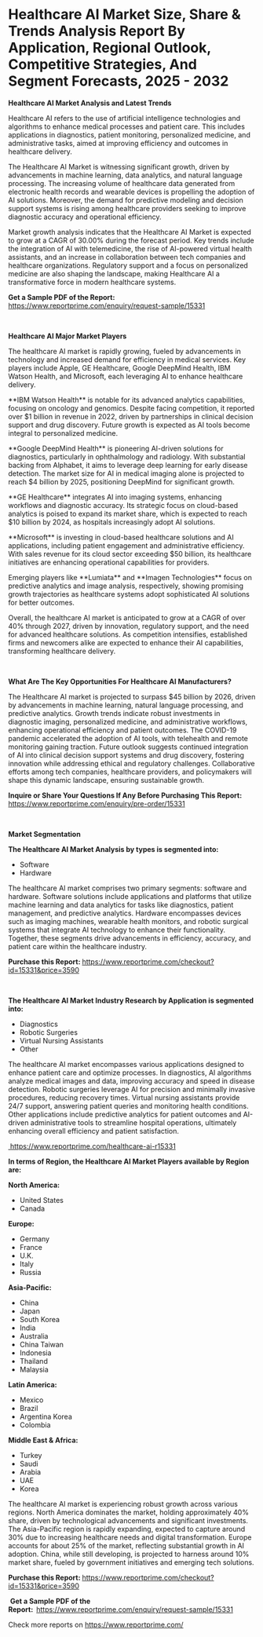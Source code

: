 <p><h1>Healthcare AI Market Size, Share & Trends Analysis Report By Application, Regional Outlook, Competitive Strategies, And Segment Forecasts, 2025 - 2032</h1></p><p><strong>Healthcare AI Market Analysis and Latest Trends</strong></p>
<p><p>Healthcare AI refers to the use of artificial intelligence technologies and algorithms to enhance medical processes and patient care. This includes applications in diagnostics, patient monitoring, personalized medicine, and administrative tasks, aimed at improving efficiency and outcomes in healthcare delivery.</p><p>The Healthcare AI Market is witnessing significant growth, driven by advancements in machine learning, data analytics, and natural language processing. The increasing volume of healthcare data generated from electronic health records and wearable devices is propelling the adoption of AI solutions. Moreover, the demand for predictive modeling and decision support systems is rising among healthcare providers seeking to improve diagnostic accuracy and operational efficiency.</p><p>Market growth analysis indicates that the Healthcare AI Market is expected to grow at a CAGR of 30.00% during the forecast period. Key trends include the integration of AI with telemedicine, the rise of AI-powered virtual health assistants, and an increase in collaboration between tech companies and healthcare organizations. Regulatory support and a focus on personalized medicine are also shaping the landscape, making Healthcare AI a transformative force in modern healthcare systems.</p></p>
<p><strong>Get a Sample PDF of the Report:&nbsp;</strong> <a href="https://www.reportprime.com/enquiry/request-sample/15331?utm_campaign=2238&utm_medium=2&utm_source=Github&utm_content=ia&utm_term=30032025&utm_id=healthcare-ai">https://www.reportprime.com/enquiry/request-sample/15331</a></p>
<p>&nbsp;</p>
<p><strong>Healthcare AI Major Market Players</strong></p>
<p><p>The healthcare AI market is rapidly growing, fueled by advancements in technology and increased demand for efficiency in medical services. Key players include Apple, GE Healthcare, Google DeepMind Health, IBM Watson Health, and Microsoft, each leveraging AI to enhance healthcare delivery.</p><p>**IBM Watson Health** is notable for its advanced analytics capabilities, focusing on oncology and genomics. Despite facing competition, it reported over $1 billion in revenue in 2022, driven by partnerships in clinical decision support and drug discovery. Future growth is expected as AI tools become integral to personalized medicine.</p><p>**Google DeepMind Health** is pioneering AI-driven solutions for diagnostics, particularly in ophthalmology and radiology. With substantial backing from Alphabet, it aims to leverage deep learning for early disease detection. The market size for AI in medical imaging alone is projected to reach $4 billion by 2025, positioning DeepMind for significant growth.</p><p>**GE Healthcare** integrates AI into imaging systems, enhancing workflows and diagnostic accuracy. Its strategic focus on cloud-based analytics is poised to expand its market share, which is expected to reach $10 billion by 2024, as hospitals increasingly adopt AI solutions.</p><p>**Microsoft** is investing in cloud-based healthcare solutions and AI applications, including patient engagement and administrative efficiency. With sales revenue for its cloud sector exceeding $50 billion, its healthcare initiatives are enhancing operational capabilities for providers.</p><p>Emerging players like **Lumiata** and **Imagen Technologies** focus on predictive analytics and image analysis, respectively, showing promising growth trajectories as healthcare systems adopt sophisticated AI solutions for better outcomes.</p><p>Overall, the healthcare AI market is anticipated to grow at a CAGR of over 40% through 2027, driven by innovation, regulatory support, and the need for advanced healthcare solutions. As competition intensifies, established firms and newcomers alike are expected to enhance their AI capabilities, transforming healthcare delivery.</p></p>
<p>&nbsp;</p>
<p><strong>What Are The Key Opportunities For Healthcare AI Manufacturers?</strong></p>
<p><p>The Healthcare AI market is projected to surpass $45 billion by 2026, driven by advancements in machine learning, natural language processing, and predictive analytics. Growth trends indicate robust investments in diagnostic imaging, personalized medicine, and administrative workflows, enhancing operational efficiency and patient outcomes. The COVID-19 pandemic accelerated the adoption of AI tools, with telehealth and remote monitoring gaining traction. Future outlook suggests continued integration of AI into clinical decision support systems and drug discovery, fostering innovation while addressing ethical and regulatory challenges. Collaborative efforts among tech companies, healthcare providers, and policymakers will shape this dynamic landscape, ensuring sustainable growth.</p></p>
<p><strong>Inquire or Share Your Questions If Any Before Purchasing This Report:</strong> <a href="https://www.reportprime.com/enquiry/pre-order/15331?utm_campaign=2238&utm_medium=2&utm_source=Github&utm_content=ia&utm_term=30032025&utm_id=healthcare-ai">https://www.reportprime.com/enquiry/pre-order/15331</a></p>
<p>&nbsp;</p>
<p><strong>Market Segmentation</strong></p>
<p><strong>The Healthcare AI Market Analysis by types is segmented into:</strong></p>
<p><ul><li>Software</li><li>Hardware</li></ul></p>
<p><p>The healthcare AI market comprises two primary segments: software and hardware. Software solutions include applications and platforms that utilize machine learning and data analytics for tasks like diagnostics, patient management, and predictive analytics. Hardware encompasses devices such as imaging machines, wearable health monitors, and robotic surgical systems that integrate AI technology to enhance their functionality. Together, these segments drive advancements in efficiency, accuracy, and patient care within the healthcare industry.</p></p>
<p><strong>Purchase this Report:&nbsp;</strong><a href="https://www.reportprime.com/checkout?id=15331&price=3590&utm_campaign=2238&utm_medium=2&utm_source=Github&utm_content=ia&utm_term=30032025&utm_id=healthcare-ai">https://www.reportprime.com/checkout?id=15331&price=3590</a></p>
<p>&nbsp;</p>
<p><strong>The Healthcare AI Market Industry Research by Application is segmented into:</strong></p>
<p><ul><li>Diagnostics</li><li>Robotic Surgeries</li><li>Virtual Nursing Assistants</li><li>Other</li></ul></p>
<p><p>The healthcare AI market encompasses various applications designed to enhance patient care and optimize processes. In diagnostics, AI algorithms analyze medical images and data, improving accuracy and speed in disease detection. Robotic surgeries leverage AI for precision and minimally invasive procedures, reducing recovery times. Virtual nursing assistants provide 24/7 support, answering patient queries and monitoring health conditions. Other applications include predictive analytics for patient outcomes and AI-driven administrative tools to streamline hospital operations, ultimately enhancing overall efficiency and patient satisfaction.</p></p>
<p><a href="https://www.reportprime.com/healthcare-ai-r15331?utm_campaign=2238&utm_medium=2&utm_source=Github&utm_content=ia&utm_term=30032025&utm_id=healthcare-ai">&nbsp;https://www.reportprime.com/healthcare-ai-r15331</a></p>
<p><strong>In terms of Region, the Healthcare AI Market Players available by Region are:</strong></p>
<p>
    <p> <strong> North America: </strong>
        <ul>
            <li>United States</li>
            <li>Canada</li>
        </ul>
        </p> 
    <p> <strong> Europe: </strong>
        <ul>
            <li>Germany</li>
            <li>France</li>
            <li>U.K.</li>
            <li>Italy</li>
            <li>Russia</li>
        </ul>
        </p> 
    <p> <strong> Asia-Pacific: </strong>
        <ul>
            <li>China</li>
            <li>Japan</li>
            <li>South Korea</li>
            <li>India</li>
            <li>Australia</li>
            <li>China Taiwan</li>
            <li>Indonesia</li>
            <li>Thailand</li>
            <li>Malaysia</li>
        </ul>
        </p> 
    <p> <strong> Latin America: </strong>
        <ul>
            <li>Mexico</li>
            <li>Brazil</li>
            <li>Argentina Korea</li>
            <li>Colombia</li>
        </ul>
        </p> 
    <p> <strong> Middle East & Africa: </strong>
        <ul>
            <li>Turkey</li>
            <li>Saudi</li>
            <li>Arabia</li>
            <li>UAE</li>
            <li>Korea</li>
        </ul>
    </p>
    </p>
<p><p>The healthcare AI market is experiencing robust growth across various regions. North America dominates the market, holding approximately 40% share, driven by technological advancements and significant investments. The Asia-Pacific region is rapidly expanding, expected to capture around 30% due to increasing healthcare needs and digital transformation. Europe accounts for about 25% of the market, reflecting substantial growth in AI adoption. China, while still developing, is projected to harness around 10% market share, fueled by government initiatives and emerging tech solutions.</p></p>
<p><strong>Purchase this Report: </strong><a href="https://www.reportprime.com/checkout?id=15331&price=3590&utm_campaign=2238&utm_medium=2&utm_source=Github&utm_content=ia&utm_term=30032025&utm_id=healthcare-ai">https://www.reportprime.com/checkout?id=15331&price=3590</a></p>
<p>&nbsp;<strong>Get a Sample PDF of the Report:&nbsp;&nbsp;</strong><a href="https://www.reportprime.com/enquiry/request-sample/15331?utm_campaign=2238&utm_medium=2&utm_source=Github&utm_content=ia&utm_term=30032025&utm_id=healthcare-ai">https://www.reportprime.com/enquiry/request-sample/15331</a></p>
<p><strong></strong></p>
<p>Check more reports on <a href="https://www.reportprime.com/?utm_campaign=2238&utm_medium=2&utm_source=Github&utm_content=ia&utm_term=30032025&utm_id=healthcare-ai">https://www.reportprime.com/</a></p>